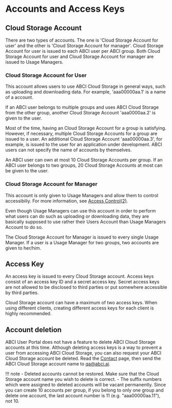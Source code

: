 
# Accounts and Access Keys

## Cloud Storage Account

There are two types of accounts. The one is 'Cloud Storage Account for user' and the other is 'Cloud Storage Account for manager'. Cloud Storage Account for user is issued to each ABCI user per ABCI group. Both Cloud Storage Account for user and Cloud Storage Account for manager are issued to Usage Managers.

### Cloud Storage Account for User

This account allows users to use ABCI Cloud Storage in general ways, such as uploading and downloading data. For example, 'aaa00000aa.1' is a name of a account.

If an ABCI user belongs to multiple groups and uses ABCI Cloud Storage from the other group, another Cloud Storage Account 'aaa0000aa.2' is given to the user.

Most of the time, having an Cloud Storage Account for a group is satisfying. However, if necessary, multiple Cloud Storage Accounts for a group are issued to a user. An additional Cloud Storage Account 'aaa00000aa.3', for example, is issued to the user for an application under development. ABCI users can not specify the name of accounts by themselves.

An ABCI user can own at most 10 Cloud Storage Accounts per group. If an ABCI user belongs to two groups, 20 Cloud Storage Accounts at most can be given to the user.

### Cloud Storage Account for Manager

This account is only given to Usage Managers and allow them to control accessibiliy. For more information, see [Access Control(2)](policy.md).

Even though Usage Managers can use this account in order to perform what users can do such as uploading or downloading data, they are basically supposed to use rather their Users Account than Usage Managers Account to do so.

The Cloud Storage Account for Manager is issued to every single Usage Manager. If a user is a Usage Manager for two groups, two accounts are given to her/him.

## Access Key

An access key is issued to every Cloud Storage account. Access keys consist of an access key ID and a secret access key. Secret access keys are not allowed to be disclosed to third parties or put somewhere accessible by third parties.

Cloud Storage account can have a maximum of two access keys. When using different clients, creating different access keys for each client is highly recommended.

## Account deletion

ABCI User Portal does not have a feature to delete ABCI Cloud Storage accounts at this time. Although deleting access keys is a way to prevent a user from accessing ABCI Cloud Storage, you can also request your ABCI Cloud Storage account be deleted. Read the [Contact](../contact.md) page, then send the ABCI Cloud Storage account name to <qa@abci.ai>.

!!! note
    - Deleted accounts cannot be restored. Make sure that the Cloud Storage account name you wish to delete is correct.
    - The suffix numbers which were assigned to deleted accounts will be vacant permanently. Since you can create 10 accounts per group, if you belong to only one group and delete one account, the last account number is 11 (e.g. "aaa00000aa.11"), not 10.
